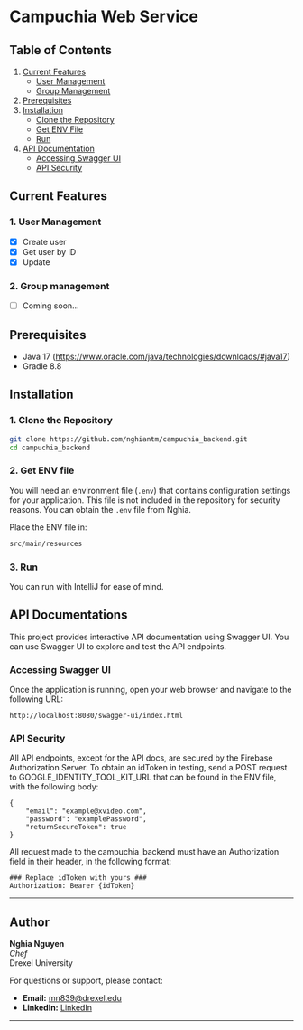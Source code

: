 # Campuchia Web Service

## Table of Contents

1. [Current Features](#current-features)
    - [User Management](#user-management)
    - [Group Management](#group-management)
2. [Prerequisites](#prerequisites)
3. [Installation](#installation)
    - [Clone the Repository](#clone-the-repository)
    - [Get ENV File](#get-env-file)
    - [Run](#run)
4. [API Documentation](#api-documentation)
    - [Accessing Swagger UI](#accessing-swagger-ui)
    - [API Security](#api-security)

## Current Features

### 1. User Management
- [x] Create user
- [x] Get user by ID
- [x] Update

### 2. Group management
- [ ] Coming soon...

## Prerequisites
- Java 17 (https://www.oracle.com/java/technologies/downloads/#java17)
- Gradle 8.8

## Installation
### 1. Clone the Repository
```bash
git clone https://github.com/nghiantm/campuchia_backend.git
cd campuchia_backend
```

### 2. Get ENV file
You will need an environment file (`.env`) that contains configuration settings for your application. This file is not included in the repository for security reasons. You can obtain the `.env` file from Nghia.

Place the ENV file in:
```bash
src/main/resources
```

### 3. Run
You can run with IntelliJ for ease of mind.

## API Documentations
This project provides interactive API documentation using Swagger UI. You can use Swagger UI to explore and test the API endpoints.

### Accessing Swagger UI
Once the application is running, open your web browser and navigate to the following URL:
```text
http://localhost:8080/swagger-ui/index.html
```

### API Security
All API endpoints, except for the API docs, are secured by the Firebase Authorization Server. To obtain an idToken in testing, send a POST request to GOOGLE_IDENTITY_TOOL_KIT_URL that can be found in the ENV file, with the following body:
```text
{
    "email": "example@xvideo.com",
    "password": "examplePassword",
    "returnSecureToken": true
}
```
All request made to the campuchia_backend must have an Authorization field in their header, in the following format:
```text
### Replace idToken with yours ###
Authorization: Bearer {idToken}
```
---

## Author

**Nghia Nguyen**  
*Chef*  
Drexel University

For questions or support, please contact:
- **Email:** [mn839@drexel.edu](mailto:mn839@drexel.edu)
- **LinkedIn:** [LinkedIn](https://www.linkedin.com/in/nghiantm/)

---
